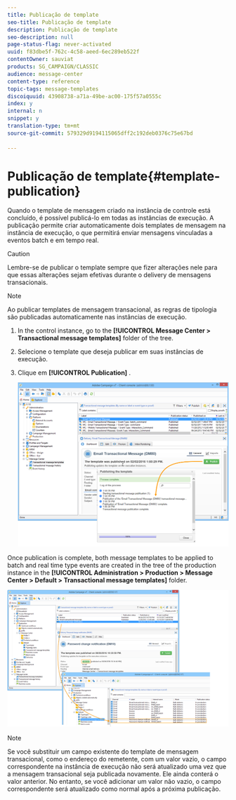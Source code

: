 ```yaml
---
title: Publicação de template
seo-title: Publicação de template
description: Publicação de template
seo-description: null
page-status-flag: never-activated
uuid: f83dbe5f-762c-4c58-aeed-6ec289eb522f
contentOwner: sauviat
products: SG_CAMPAIGN/CLASSIC
audience: message-center
content-type: reference
topic-tags: message-templates
discoiquuid: 43908738-a71a-49be-ac00-175f57a0555c
index: y
internal: n
snippet: y
translation-type: tm+mt
source-git-commit: 579329d9194115065dff2c192deb0376c75e67bd

---
```



# Publicação de template{#template-publication}

Quando o template de mensagem criado na instância de controle está concluído, é possível publicá-lo em todas as instâncias de execução. A publicação permite criar automaticamente dois templates de mensagem na instância de execução, o que permitirá enviar mensagens vinculadas a eventos batch e em tempo real.

>[!CAUTION]
>
>Lembre-se de publicar o template sempre que fizer alterações nele para que essas alterações sejam efetivas durante o delivery de mensagens transacionais.

>[!NOTE]
>
>Ao publicar templates de mensagem transacional, as regras de tipologia são publicadas automaticamente nas instâncias de execução.

1. In the control instance, go to the **[!UICONTROL Message Center > Transactional message templates]** folder of the tree.
1. Selecione o template que deseja publicar em suas instâncias de execução.
1. Clique em **[!UICONTROL Publication]** .

   ![](assets/messagecenter_publish_model_008.png)

Once publication is complete, both message templates to be applied to batch and real time type events are created in the tree of the production instance in the **[!UICONTROL Administration > Production > Message Center > Default > Transactional message templates]** folder.

![](assets/messagecenter_deployed_model_001.png)

>[!NOTE]
>
>Se você substituir um campo existente do template de mensagem
     transacional, como o endereço do remetente, com um valor vazio, o campo correspondente na 
     instância de execução não será atualizado uma vez que a mensagem transacional seja publicada novamente. Ele ainda conterá o valor anterior. No entanto, se você adicionar um valor não vazio, o 
      campo correspondente será atualizado como normal após a próxima publicação.

